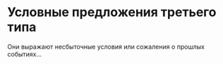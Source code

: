 # Условные предложения третьего типа

Они выражают несбыточные условия или сожаления о прошлых событиях... 